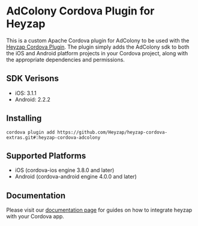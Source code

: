 AdColony Cordova Plugin for Heyzap
==================================

This is a custom Apache Cordova plugin for AdColony to be used with the [Heyzap Cordova Plugin](github.com/Heyzap/heyzap-cordova). The plugin simply adds the AdColony sdk to both the iOS and Android platform projects in your Cordova project, along with the appropriate dependencies and permissions.

SDK Verisons
------------
- iOS: 3.1.1
- Android: 2.2.2

Installing
----------
```
cordova plugin add https://github.com/Heyzap/heyzap-cordova-extras.git#:heyzap-cordova-adcolony
```

Supported Platforms
-------------------
- iOS (cordova-ios engine 3.8.0 and later)
- Android (cordova-android engine 4.0.0 and later)

Documentation
-------------
Please visit our [documentation page](https://developers.heyzap.com/docs/cordova_sdk_setup_and_requirements#step-2-choose-your-3rdparty-sdks-optional) for guides on how to integrate heyzap with your Cordova app.
